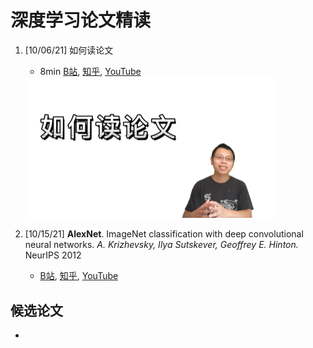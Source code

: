 # 深度学习论文精读

1. [10/06/21] 如何读论文
    - 8min [B站](https://www.bilibili.com/video/BV1H44y1t75x/), [知乎](https://www.zhihu.com/zvideo/1428973951632969728), [YouTube](https://www.youtube.com/watch?v=txjl_Q4jCyQ&list=PLFXJ6jwg0qW-7UM8iUTj3qKqdhbQULP5I&index=1)

    <img src="imgs/read-paper.jpg?raw=true" width="400px"/>

2. [10/15/21] **AlexNet**. ImageNet classification with deep convolutional neural networks. *A. Krizhevsky, Ilya Sutskever, Geoffrey E. Hinton.* NeurIPS 2012
   - [B站](), [知乎](), [YouTube]()


## 候选论文

- 
